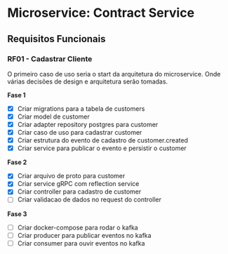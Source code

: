 # Microservice: Contract Service

## Requisitos Funcionais

### RF01 - Cadastrar Cliente

O primeiro caso de uso seria o start da arquitetura do microservice. Onde várias
decisões de design e arquitetura serão tomadas.

**Fase 1**
- [x] Criar migrations para a tabela de customers
- [x] Criar model de customer
- [x] Criar adapter repository postgres para customer
- [x] Criar caso de uso para cadastrar customer
- [x] Criar estrutura do evento de cadastro de customer.created
- [x] Criar service para publicar o evento e persistir o customer

**Fase 2**
- [x] Criar arquivo de proto para customer
- [x] Criar service gRPC com reflection service
- [x] Criar controller para cadastro de customer
- [ ] Criar validacao de dados no request do controller

**Fase 3**
- [ ] Criar docker-compose para rodar o kafka
- [ ] Criar producer para publicar eventos no kafka
- [ ] Criar consumer para ouvir eventos no kafka
